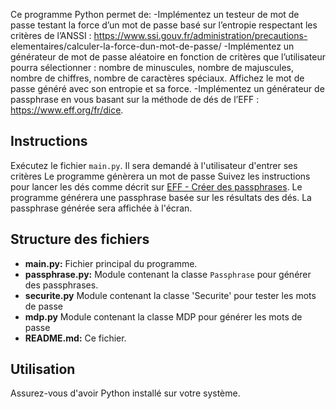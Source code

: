 Ce programme Python permet de:
-Implémentez un testeur de mot de passe testant la force d’un mot de passe basé sur l’entropie
respectant les critères de l’ANSSI : https://www.ssi.gouv.fr/administration/precautions-
elementaires/calculer-la-force-dun-mot-de-passe/
-Implémentez un générateur de mot de passe aléatoire en fonction de critères que l’utilisateur
pourra sélectionner : nombre de minuscules, nombre de majuscules, nombre de chiffres,
nombre de caractères spéciaux. Affichez le mot de passe généré avec son entropie et sa force.
-Implémentez un générateur de passphrase en vous basant sur la méthode de dés de l’EFF :
https://www.eff.org/fr/dice.

## Instructions

 Exécutez le fichier `main.py`.
 Il sera demandé à l'utilisateur d'entrer ses critères
 Le programme génèrera un mot de passe
 Suivez les instructions pour lancer les dés comme décrit sur [EFF - Créer des passphrases](https://www.eff.org/fr/dice).
 Le programme générera une passphrase basée sur les résultats des dés.
 La passphrase générée sera affichée à l'écran.

## Structure des fichiers

- **main.py:** Fichier principal du programme.
- **passphrase.py:** Module contenant la classe `Passphrase` pour générer des passphrases.
- **securite.py** Module contenant la classe 'Securite' pour tester les mots de passe
- **mdp.py** Module contenant la classe MDP pour générer les mots de passe
- **README.md:** Ce fichier.

## Utilisation

Assurez-vous d'avoir Python installé sur votre système.
